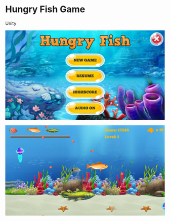 # Hungry Fish Game
Unity

![alt text](https://raw.githubusercontent.com/nguyentu43/hungryfish/master/screenshoot-1.jpg)

![alt text](https://raw.githubusercontent.com/nguyentu43/hungryfish/master/screenshoot-2.jpg)
